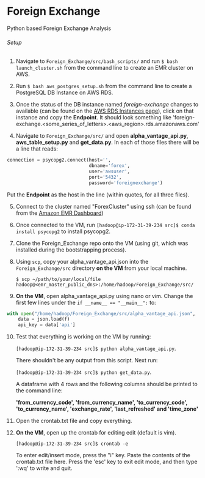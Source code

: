 # Foreign Exchange

Python based Foreign Exchange Analysis

###### Setup

1. Navigate to `Foreign_Exchange/src/bash_scripts/` and run `$ bash launch_cluster.sh` from the command line to create an EMR cluster on AWS.

2. Run `$ bash aws_postgres_setup.sh` from the command line to create a PostgreSQL DB Instance on AWS RDS.

3. Once the status of the DB instance named *foreign-exchange* changes to available (can be found on the [AWS RDS Instances page](https://console.aws.amazon.com/rds/home?region=us-east-1#dbinstances:)), click on that instance and copy the **Endpoint**. It should look something like 'foreign-exchange.<some_series_of_letters>.<aws_region>.rds.amazonaws.com'

4. Navigate to `Foreign_Exchange/src/` and open **alpha_vantage_api.py**, **aws_table_setup.py** and **get_data.py**. In each of those files there will be a line that reads:

```python
connection = psycopg2.connect(host='',
                              dbname='forex',
                              user='awsuser',
                              port='5432',
                              password='foreignexchange')
```

Put the **Endpoint** as the host in the line (within quotes, for all three files).

5. Connect to the cluster named "ForexCluster" using ssh (can be found from the [Amazon EMR Dashboard](https://console.aws.amazon.com/elasticmapreduce/home?region=us-east-1#cluster-list:))

6. Once connected to the VM, run `[hadoop@ip-172-31-39-234 src]$ conda install psycopg2` to install psycopg2.

7. Clone the Foreign_Exchange repo onto the VM (using git, which was installed during the bootstrapping process).

8. Using `scp`, copy your alpha_vantage_api.json into the `Foreign_Exchange/src` directory **on the VM** from your local machine.

    `$ scp ~/path/to/your/local/file hadoop@<emr_master_public_dns>:/home/hadoop/Foreign_Exchange/src/`

9. **On the VM**, open alpha_vantage_api.py using nano or vim. Change the first few lines under the `if __name__ == "__main__":` to:

```python
with open("/home/hadoop/Foreign_Exchange/src/alpha_vantage_api.json", 'r') as f:
    data = json.load(f)
    api_key = data['api']
```

10. Test that everything is working on the VM by running:

    `[hadoop@ip-172-31-39-234 src]$ python alpha_vantage_api.py`.

    There shouldn't be any output from this script. Next run:

    `[hadoop@ip-172-31-39-234 src]$ python get_data.py`.

    A dataframe with 4 rows and the following columns should be printed to the command line:

    **'from_currency_code', 'from_currency_name', 'to_currency_code',
    'to_currency_name', 'exchange_rate', 'last_refreshed' and   'time_zone'**

11. Open the crontab.txt file and copy everything.

12. **On the VM**, open up the crontab for editing edit (default is vim).

    `[hadoop@ip-172-31-39-234 src]$ crontab -e`

    To enter edit/insert mode, press the "i" key. Paste the contents of the crontab.txt file here. Press the 'esc' key to exit edit mode, and then type ':wq' to write and quit.
